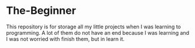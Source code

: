 # The-Beginner
This repository is for storage all my little projects when I was learning to programming. A lot of them do not have an end because I was learning and I was not worried with finish them, but in learn it.
